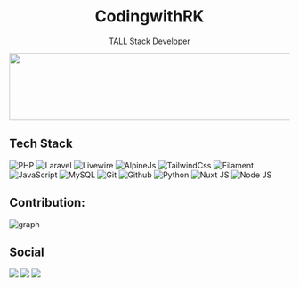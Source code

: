 <h1 align="center">CodingwithRK</h1>
<p align="center">TALL Stack Developer</p>


<a href="https://github.com/devxb/gitanimals">
  <img
    src="https://render.gitanimals.org/lines/codingwithrk"
    width="600"
    height="120"
  />
</a>
  

## Tech Stack

![PHP](https://img.shields.io/badge/-PHP-7a86b8?style=for-the-badge&logo=php&logoColor=white)
![Laravel](https://img.shields.io/badge/Laravel-f9322c?style=for-the-badge&logo=laravel&logoColor=white)
![Livewire](https://img.shields.io/badge/Livewire-fb70a9?style=for-the-badge&logo=livewire&logoColor=white)
![AlpineJs](https://img.shields.io/badge/AlpineJs-77c1d2?style=for-the-badge&logo=javascript&logoColor=white)
![TailwindCss](https://img.shields.io/badge/TailwindCss-38bdf8?style=for-the-badge&logo=tailwindcss&logoColor=white)
![Filament](https://img.shields.io/badge/Filament-eab308?style=for-the-badge&logo=laravel&logoColor=white)
![JavaScript](https://img.shields.io/badge/JavaScript-F7DF1E?style=for-the-badge&logo=javascript&logoColor=white)
![MySQL](https://img.shields.io/badge/MySQL-3e6e93?style=for-the-badge&logo=mysql&logoColor=white)
![Git](https://img.shields.io/badge/-Git-F1553A?style=for-the-badge&logo=git&logoColor=white)
![Github](https://img.shields.io/badge/-GitHub-000000?style=for-the-badge&logo=github&logoColor=white)
![Python](https://img.shields.io/badge/-Python-224a6b?style=for-the-badge&logo=python&logoColor=white)
![Nuxt JS](https://img.shields.io/badge/-NuxtJs-00DC82?style=for-the-badge&logo=nuxtdotjs&logoColor=white)
![Node JS](https://img.shields.io/badge/-NodeJs-5FA04E?style=for-the-badge&logo=nodedotjs&logoColor=white)


## Contribution:

![graph]

[graph]: https://github-readme-activity-graph.vercel.app/graph?username=codingwithrk&theme=react-dark&hide_border=false&area=true


## Social
<div> 
  <a href="https://www.youtube.com/@codingwith-rk/videos" target="_blank"><img src="https://img.shields.io/badge/YouTube-FF0000?style=for-the-badge&logo=youtube&logoColor=white" target="_blank"></a>
  <a href="https://www.instagram.com/codingwithrk" target="_blank"><img src="https://img.shields.io/badge/instagram-f9322c?style=for-the-badge&logo=instagram&logoColor=white" target="_blank"></a> 
  <a href="https://www.linkedin.com/in/pappalarajkumar/" target="_blank"><img src="https://img.shields.io/badge/-LinkedIn-%230077B5?style=for-the-badge&logo=linkedin&logoColor=white" target="_blank"></a> 
</div>
